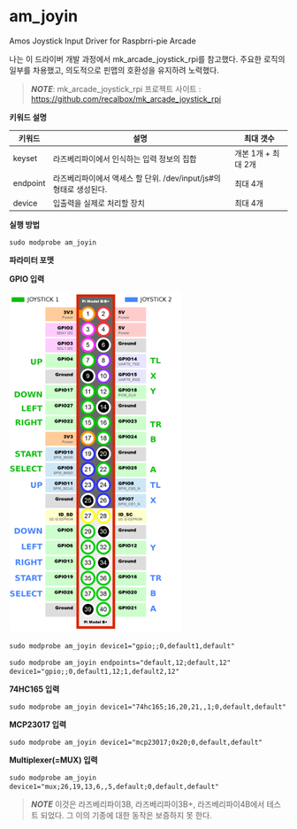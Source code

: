 # am_joyin
Amos Joystick Input Driver for Raspbrri-pie Arcade 

나는 이 드라이버 개발 과정에서 mk_arcade_joystick_rpi를 참고했다.
주요한 로직의 일부를 차용했고, 의도적으로 핀맵의 호환성을 유지하려 노력했다.

> ***NOTE***: 
> mk_arcade_joystick_rpi 프로젝트 사이트 : https://github.com/recalbox/mk_arcade_joystick_rpi




**키워드 설명**

| 키워드    |   설명                                                         | 최대 갯수          |
|----------|----------------------------------------------------------------|-------------------|
| keyset   | 라즈베리파이에서 인식하는 입력 정보의 집합                        | 개본 1개 + 최대 2개 |
| endpoint | 라즈베리파이에서 액세스 할 단위. /dev/input/js#의 형태로 생성된다. | 최대 4개           |
| device   | 입출력을 실제로 처리할 장치                                      | 최대 4개           |



**실행 방법**

```shell
sudo modprobe am_joyin
```

**파라미터 포맷**



**GPIO 입력**

![GPIO Interface](images/mk_joystick_arcade_GPIOs.png)

```shell
sudo modprobe am_joyin device1="gpio;;0,default1,default"
```

```shell
sudo modprobe am_joyin endpoints="default,12;default,12" device1="gpio;;0,default1,12;1,default2,12"
```


**74HC165 입력**

```shell
sudo modprobe am_joyin device1="74hc165;16,20,21,,1;0,default,default"
```

**MCP23017 입력**

```shell
sudo modprobe am_joyin device1="mcp23017;0x20;0,default,default"
```


**Multiplexer(=MUX) 입력**

```shell
sudo modprobe am_joyin device1="mux;26,19,13,6,,5,default;0,default,default"
```



> ***NOTE***
> 이것은 라즈베리파이3B, 라즈베리파이3B+, 라즈베리파이4B에서 테스트 되었다.
> 그 이의 기종에 대한 동작은 보증하지 못 한다.
